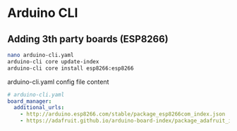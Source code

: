 # Arduino CLI

## Adding 3th party boards (ESP8266)

```bash
nano arduino-cli.yaml 
arduino-cli core update-index
arduino-cli core install esp8266:esp8266
```

arduino-cli.yaml config file content

```yaml
# arduino-cli.yaml
board_manager:
  additional_urls:
    - http://arduino.esp8266.com/stable/package_esp8266com_index.json
    - https://adafruit.github.io/arduino-board-index/package_adafruit_index.json
```
